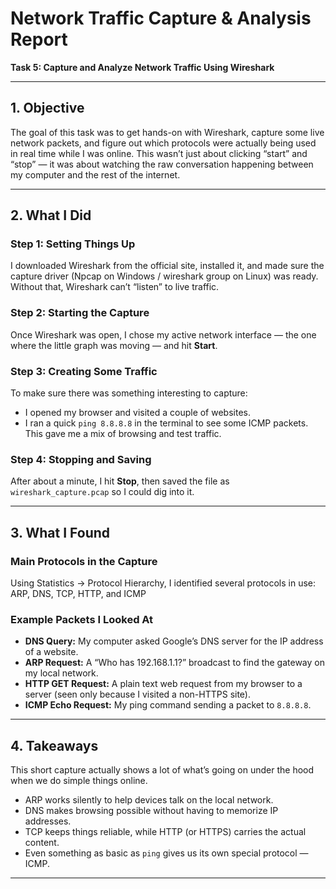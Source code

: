 # Network Traffic Capture & Analysis Report  
**Task 5: Capture and Analyze Network Traffic Using Wireshark**  

---

## 1. Objective  
The goal of this task was to get hands-on with Wireshark, capture some live network packets, and figure out which protocols were actually being used in real time while I was online. This wasn’t just about clicking “start” and “stop” — it was about watching the raw conversation happening between my computer and the rest of the internet.



---

## 2. What I Did  

### Step 1: Setting Things Up  
I downloaded Wireshark from the official site, installed it, and made sure the capture driver (Npcap on Windows / wireshark group on Linux) was ready. Without that, Wireshark can’t “listen” to live traffic.

### Step 2: Starting the Capture  
Once Wireshark was open, I chose my active network interface — the one where the little graph was moving — and hit **Start**.  

### Step 3: Creating Some Traffic  
To make sure there was something interesting to capture:
- I opened my browser and visited a couple of websites.
- I ran a quick `ping 8.8.8.8` in the terminal to see some ICMP packets.  
This gave me a mix of browsing and test traffic.

### Step 4: Stopping and Saving  
After about a minute, I hit **Stop**, then saved the file as `wireshark_capture.pcap` so I could dig into it.

---

## 3. What I Found  

### Main Protocols in the Capture  
Using Statistics → Protocol Hierarchy, I identified several protocols in use: ARP, DNS, TCP, HTTP, and ICMP

### Example Packets I Looked At  
- **DNS Query:** My computer asked Google’s DNS server for the IP address of a website.  
- **ARP Request:** A “Who has 192.168.1.1?” broadcast to find the gateway on my local network.  
- **HTTP GET Request:** A plain text web request from my browser to a server (seen only because I visited a non-HTTPS site).  
- **ICMP Echo Request:** My ping command sending a packet to `8.8.8.8`.

---

## 4. Takeaways  
This short capture actually shows a lot of what’s going on under the hood when we do simple things online.  
- ARP works silently to help devices talk on the local network.  
- DNS makes browsing possible without having to memorize IP addresses.  
- TCP keeps things reliable, while HTTP (or HTTPS) carries the actual content.  
- Even something as basic as `ping` gives us its own special protocol — ICMP.

---
